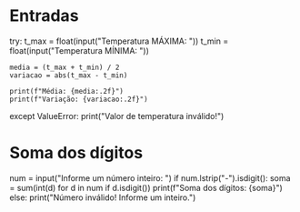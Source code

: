 # Entradas
try:
    t_max = float(input("Temperatura MÁXIMA: "))
    t_min = float(input("Temperatura MÍNIMA: "))
    
    media = (t_max + t_min) / 2
    variacao = abs(t_max - t_min)
    
    print(f"Média: {media:.2f}")
    print(f"Variação: {variacao:.2f}")
except ValueError:
    print("Valor de temperatura inválido!")

# Soma dos dígitos
num = input("Informe um número inteiro: ")
if num.lstrip("-").isdigit():
    soma = sum(int(d) for d in num if d.isdigit())
    print(f"Soma dos dígitos: {soma}")
else:
    print("Número inválido! Informe um inteiro.")
